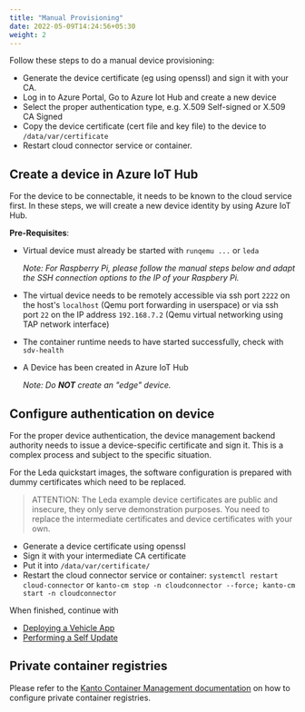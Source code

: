 ```yaml
---
title: "Manual Provisioning"
date: 2022-05-09T14:24:56+05:30
weight: 2
---
```


Follow these steps to do a manual device provisioning:

- Generate the device certificate (eg using openssl) and sign it with your CA.
- Log in to Azure Portal, Go to Azure Iot Hub and create a new device
- Select the proper authentication type, e.g. X.509 Self-signed or X.509 CA Signed
- Copy the device certificate (cert file and key file) to the device to `/data/var/certificate`
- Restart cloud connector service or container.

## Create a device in Azure IoT Hub

For the device to be connectable, it needs to be known to the cloud service first. In these steps, we will create a new device identity by using Azure IoT Hub.

**Pre-Requisites**:

- Virtual device must already be started with `runqemu ...` or `leda`
  
  *Note: For Raspberry Pi, please follow the manual steps below and adapt the SSH connection options to the IP of your Raspbery Pi.*
- The virtual device needs to be remotely accessible via ssh port `2222` on the host's `localhost` (Qemu port forwarding in userspace)
  or via ssh port `22` on the IP address `192.168.7.2` (Qemu virtual networking using TAP network interface)
- The container runtime needs to have started successfully, check with `sdv-health`
- A Device has been created in Azure IoT Hub

  *Note: Do **NOT** create an "edge" device.*

## Configure authentication on device

For the proper device authentication, the device management backend authority needs to issue a device-specific certificate and sign it. This is a complex process and subject to the specific situation.

For the Leda quickstart images, the software configuration is prepared with dummy certificates which need to be replaced.

> ATTENTION: The Leda example device certificates are public and insecure, they only serve demonstration purposes. You need to replace the intermediate certificates and device certificates with your own.

- Generate a device certificate using openssl
- Sign it with your intermediate CA certificate
- Put it into `/data/var/certificate/`
- Restart the cloud connector service or container: `systemctl restart cloud-connector` or `kanto-cm stop -n cloudconnector --force; kanto-cm start -n cloudconnector`

When finished, continue with

- [Deploying a Vehicle App](/leda/docs/app-deployment/)
- [Performing a Self Update](/leda/docs/device-provisioning/self-update/self-update-tutorial/)

## Private container registries

Please refer to the [Kanto Container Management documentation](https://websites.eclipseprojects.io/kanto/docs/references/containers/container-manager-config/) on how to configure private container registries.
